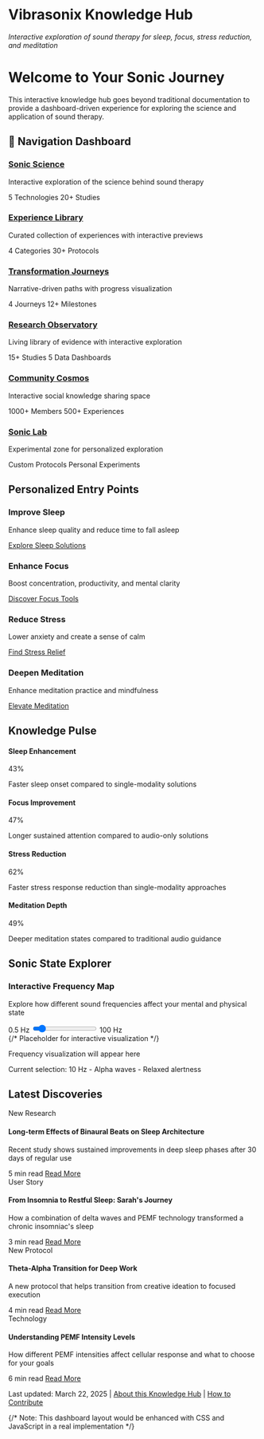 <div style={{textAlign: "center"}}>
  <h1>Vibrasonix Knowledge Hub</h1>
  <p><em>Interactive exploration of sound therapy for sleep, focus, stress reduction, and meditation</em></p>
</div>

# Welcome to Your Sonic Journey

This interactive knowledge hub goes beyond traditional documentation to provide a dashboard-driven experience for exploring the science and application of sound therapy.

## 🧭 Navigation Dashboard

<div className="dashboard-grid">
  <div className="dashboard-card">
    <h3><a href="sonic-science/index.md">Sonic Science</a></h3>
    <p>Interactive exploration of the science behind sound therapy</p>
    <div className="card-metrics">
      <span className="metric">5 Technologies</span>
      <span className="metric">20+ Studies</span>
    </div>
  </div>
  
  <div className="dashboard-card">
    <h3><a href="experience-library/index.md">Experience Library</a></h3>
    <p>Curated collection of experiences with interactive previews</p>
    <div className="card-metrics">
      <span className="metric">4 Categories</span>
      <span className="metric">30+ Protocols</span>
    </div>
  </div>
  
  <div className="dashboard-card">
    <h3><a href="transformation-journeys/index.md">Transformation Journeys</a></h3>
    <p>Narrative-driven paths with progress visualization</p>
    <div className="card-metrics">
      <span className="metric">4 Journeys</span>
      <span className="metric">12+ Milestones</span>
    </div>
  </div>
  
  <div className="dashboard-card">
    <h3><a href="research-observatory/index.md">Research Observatory</a></h3>
    <p>Living library of evidence with interactive exploration</p>
    <div className="card-metrics">
      <span className="metric">15+ Studies</span>
      <span className="metric">5 Data Dashboards</span>
    </div>
  </div>
  
  <div className="dashboard-card">
    <h3><a href="community-cosmos/index.md">Community Cosmos</a></h3>
    <p>Interactive social knowledge sharing space</p>
    <div className="card-metrics">
      <span className="metric">1000+ Members</span>
      <span className="metric">500+ Experiences</span>
    </div>
  </div>
  
  <div className="dashboard-card">
    <h3><a href="sonic-lab/index.md">Sonic Lab</a></h3>
    <p>Experimental zone for personalized exploration</p>
    <div className="card-metrics">
      <span className="metric">Custom Protocols</span>
      <span className="metric">Personal Experiments</span>
    </div>
  </div>
</div>

## Personalized Entry Points

<div className="goal-selector">
  <div className="goal-card">
    <h3>Improve Sleep</h3>
    <p>Enhance sleep quality and reduce time to fall asleep</p>
    <a href="experience-library/sleep-sanctuary/index.md" className="goal-button">Explore Sleep Solutions</a>
  </div>
  
  <div className="goal-card">
    <h3>Enhance Focus</h3>
    <p>Boost concentration, productivity, and mental clarity</p>
    <a href="experience-library/focus-forge/index.md" className="goal-button">Discover Focus Tools</a>
  </div>
  
  <div className="goal-card">
    <h3>Reduce Stress</h3>
    <p>Lower anxiety and create a sense of calm</p>
    <a href="experience-library/calm-compass/index.md" className="goal-button">Find Stress Relief</a>
  </div>
  
  <div className="goal-card">
    <h3>Deepen Meditation</h3>
    <p>Enhance meditation practice and mindfulness</p>
    <a href="experience-library/meditation-meridian/index.md" className="goal-button">Elevate Meditation</a>
  </div>
</div>

## Knowledge Pulse

<div className="metrics-dashboard">
  <div className="metric-card">
    <h4>Sleep Enhancement</h4>
    <div className="metric-value">43%</div>
    <p>Faster sleep onset compared to single-modality solutions</p>
  </div>
  
  <div className="metric-card">
    <h4>Focus Improvement</h4>
    <div className="metric-value">47%</div>
    <p>Longer sustained attention compared to audio-only solutions</p>
  </div>
  
  <div className="metric-card">
    <h4>Stress Reduction</h4>
    <div className="metric-value">62%</div>
    <p>Faster stress response reduction than single-modality approaches</p>
  </div>
  
  <div className="metric-card">
    <h4>Meditation Depth</h4>
    <div className="metric-value">49%</div>
    <p>Deeper meditation states compared to traditional audio guidance</p>
  </div>
</div>

## Sonic State Explorer

<div className="frequency-explorer">
  <h3>Interactive Frequency Map</h3>
  <p>Explore how different sound frequencies affect your mental and physical state</p>
  <div className="frequency-slider">
    <span>0.5 Hz</span>
    <input type="range" min="0.5" max="100" value="10" className="slider" id="frequencyRange" />
    <span>100 Hz</span>
  </div>
  
  <div className="frequency-visualization">
    {/* Placeholder for interactive visualization */}
    <div className="placeholder-viz">
      <p>Frequency visualization will appear here</p>
      <p>Current selection: <span id="currentFrequency">10 Hz</span> - <span id="frequencyState">Alpha waves - Relaxed alertness</span></p>
    </div>
  </div>
</div>

## Latest Discoveries

<div className="content-cards">
  <div className="content-card">
    <span className="content-tag">New Research</span>
    <h4>Long-term Effects of Binaural Beats on Sleep Architecture</h4>
    <p>Recent study shows sustained improvements in deep sleep phases after 30 days of regular use</p>
    <div className="content-meta">
      <span>5 min read</span>
      <a href="research-observatory/science-simplified/binaural-sleep-study.md">Read More</a>
    </div>
  </div>
  
  <div className="content-card">
    <span className="content-tag">User Story</span>
    <h4>From Insomnia to Restful Sleep: Sarah's Journey</h4>
    <p>How a combination of delta waves and PEMF technology transformed a chronic insomniac's sleep</p>
    <div className="content-meta">
      <span>3 min read</span>
      <a href="community-cosmos/success-constellation/sarahs-story.md">Read More</a>
    </div>
  </div>
  
  <div className="content-card">
    <span className="content-tag">New Protocol</span>
    <h4>Theta-Alpha Transition for Deep Work</h4>
    <p>A new protocol that helps transition from creative ideation to focused execution</p>
    <div className="content-meta">
      <span>4 min read</span>
      <a href="experience-library/focus-forge/theta-alpha-protocol.md">Read More</a>
    </div>
  </div>
  
  <div className="content-card">
    <span className="content-tag">Technology</span>
    <h4>Understanding PEMF Intensity Levels</h4>
    <p>How different PEMF intensities affect cellular response and what to choose for your goals</p>
    <div className="content-meta">
      <span>6 min read</span>
      <a href="sonic-science/technology-nexus/pemf-intensity-guide.md">Read More</a>
    </div>
  </div>
</div>

<div className="dashboard-footer">
  <p>Last updated: March 22, 2025 | <a href="about.md">About this Knowledge Hub</a> | <a href="contribute.md">How to Contribute</a></p>
</div>

{/* Note: This dashboard layout would be enhanced with CSS and JavaScript in a real implementation */}
